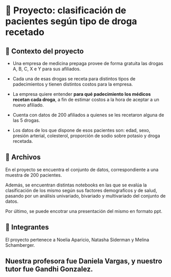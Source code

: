 # 🏥 Proyecto: clasificación de pacientes según tipo de droga recetado

## 🔎 Contexto del proyecto

   -  Una empresa de medicina prepaga provee de forma gratuita las drogas A, B, C, X e Y para sus afiliados.

   - Cada una de esas drogas se receta para distintos tipos de padecimientos y tienen distintos costos para la empresa.

   - La empresa quiere entender **para qué padecimiento los médicos recetan cada droga**, a fin de estimar costos a la hora de aceptar a un nuevo afiliado.

   - Cuenta con datos de 200 afiliados a quienes se les recetaron alguna de las 5 drogas.

   - Los datos de los que dispone de esos pacientes son: edad, sexo, presión arterial, colesterol, proporción de sodio sobre potasio y droga recetada.

## 📂 Archivos

En el proyecto se encuentra el conjunto de datos, correspondiente a una muestra de 200 pacientes. 

Además, se encuentran distintas notebooks en las que se evalúa la clasificación de los mismo según sus factores demografícos y de salud, pasando por un análisis univariado, bivariado y multivariado del conjunto de datos. 

Por último, se puede encotrar una presentación del mismo en formato ppt.

## 🙌 Integrantes

El proyecto pertenece a Noelia Aparicio, Natasha Siderman y Melina Schamberger. 

## Nuestra profesora fue Daniela Vargas, y nuestro tutor fue Gandhi Gonzalez.

